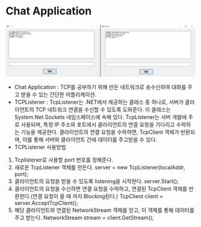 # Chat Application

![Image](./src/img_window.jpg)
- Chat Application
 : TCP를 공부하기 위해 만든 네트워크로 송수신하여 대화를 주고 받을 수 있는 간단한 어플리케이션.
 - TCPListener
 : TcpListener는 .NET에서 제공하는 클래스 중 하나로, 서버가 클라이언트의 TCP 네트워크 연결을 수신할 수 있도록 도와준다. 이 클래스는 System.Net.Sockets 네임스페이스에 속해 있다.
 TcpListener는 서버 개발에 주로 사용되며, 특정 IP 주소와 포트에서 클라이언트의 연결 요청을 기다리고 수락하는 기능을 제공한다. 클라이언트의 연결 요청을 수락하면, TcpClient 객체가 반환되며, 이를 통해 서버와 클라이언트 간에 데이터를 주고받을 수 있다.
 - TCPListener 사용방법
  1. Tcplistener로 사용할 port 번호를 정해준다.
  2. 새로운 TcpListener 객체를 만든다.
   server = new TcpListener(localAddr, port);
  3. 클라이언트의 요청을 받을 수 있도록 listening을 시작한다.
   server.Start();
  4. 클라이언트의 요청을 수신하면 연결 요청을 수락하고, 연결된 TcpClient 객체를 반환한다.(연결 요청이 올 때 까지 Blocking된다.)
   TcpClient client = server.AcceptTcpClient();
  5. 해당 클라이언트와 연결된 NetworkStream 객체를 얻고, 이 객체를 통해 데이터를 주고 받는다.
   NetworkStream stream = client.GetStream();